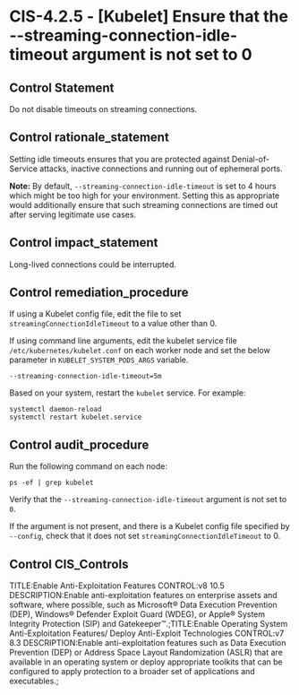 # CIS-4.2.5 - \[Kubelet\] Ensure that the --streaming-connection-idle-timeout argument is not set to 0

## Control Statement

Do not disable timeouts on streaming connections.

## Control rationale_statement

Setting idle timeouts ensures that you are protected against Denial-of-Service attacks, inactive connections and running out of ephemeral ports. 

**Note:** By default, `--streaming-connection-idle-timeout` is set to 4 hours which might be too high for your environment. Setting this as appropriate would additionally ensure that such streaming connections are timed out after serving legitimate use cases.

## Control impact_statement

Long-lived connections could be interrupted.

## Control remediation_procedure

If using a Kubelet config file, edit the file to set `streamingConnectionIdleTimeout` to a value other than 0. 

If using command line arguments, edit the kubelet service file `/etc/kubernetes/kubelet.conf` on each worker node and set the below parameter in `KUBELET_SYSTEM_PODS_ARGS` variable.

```
--streaming-connection-idle-timeout=5m
```

Based on your system, restart the `kubelet` service. For example:

```
systemctl daemon-reload
systemctl restart kubelet.service
```

## Control audit_procedure

Run the following command on each node:

```
ps -ef | grep kubelet
```

Verify that the `--streaming-connection-idle-timeout` argument is not set to `0`.

If the argument is not present, and there is a Kubelet config file specified by `--config`, check that it does not set `streamingConnectionIdleTimeout` to 0.

## Control CIS_Controls

TITLE:Enable Anti-Exploitation Features CONTROL:v8 10.5 DESCRIPTION:Enable anti-exploitation features on enterprise assets and software, where possible, such as Microsoft® Data Execution Prevention (DEP), Windows® Defender Exploit Guard (WDEG), or Apple® System Integrity Protection (SIP) and Gatekeeper™.;TITLE:Enable Operating System Anti-Exploitation Features/ Deploy Anti-Exploit Technologies CONTROL:v7 8.3 DESCRIPTION:Enable anti-exploitation features such as Data Execution Prevention (DEP) or Address Space Layout Randomization (ASLR) that are available in an operating system or deploy appropriate toolkits that can be configured to apply protection to a broader set of applications and executables.;
